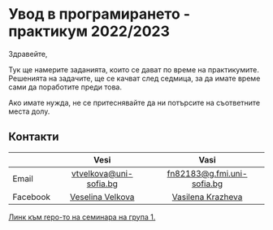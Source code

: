 # Увод в програмирането - практикум 2022/2023
Здравейте, 

Тук ще намерите заданията, които се дават по време на практикумите. Решенията на задачите, ще се качват след седмица, за да имате време сами да поработите преди това.

Ако имате нужда, не се притеснявайте да ни потърсите на съответните места долу.

## Контакти
|               | Vesi          | Vasi  |
| ------------- |:-------------:| :-----:|
| Email      | vtvelkova@uni-sofia.bg      |   fn82183@g.fmi.uni-sofia.bg |
| Facebook      | [Veselina Velkova](https://www.facebook.com/profile.php?id=100005986579138) | [Vasilena Krazheva](https://www.facebook.com/vasilena.krazheva) |

[Линк към repo-то на семинара на група 1.](https://github.com/MariaGrozdeva/Introduction_to_programming_FMI)